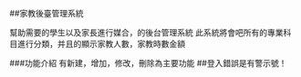 ##家教後臺管理系統

幫助需要的學生以及家長進行媒合，的後台管理系統
此系統將會吧所有的專業科目進行分類，并且的顯示家教人數，家教時數金額

###功能介紹
有新建，增加，修改，刪除為主要功能
##登入錯誤是有警示號！
